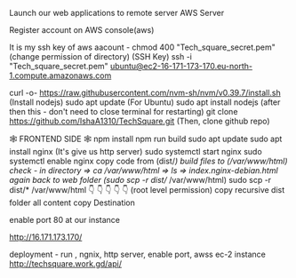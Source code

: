 Launch our web applications to remote server 
AWS Server

Register account on AWS console(aws)

It is my ssh key of aws aacount - 
chmod 400 "Tech_square_secret.pem" (change permission of directory)
(SSH Key)
ssh -i "Tech_square_secret.pem" ubuntu@ec2-16-171-173-170.eu-north-1.compute.amazonaws.com

curl -o- https://raw.githubusercontent.com/nvm-sh/nvm/v0.39.7/install.sh (Install nodejs)
sudo apt update (For Ubuntu)
sudo apt install nodejs (after then this - don't need to close terminal for restarting)
git clone https://github.com/IshaA1310/TechSquare.git (Then, clone github repo)

🕸️ FRONTEND SIDE 🕸️
npm install
npm run build
sudo apt update
sudo apt install nginx (It's give us http server)
sudo systemctl start nginx
sudo systemctl enable nginx
copy code from (dist/*) build files to (/var/www/html)
check - in directory =>
ca /var/www/html => ls => index.nginx-debian.html
again back to web folder
(sudo scp -r dist/* /var/www/html)
sudo                      scp  -r          dist/*                      /var/www/html
👇                        👇   👇          👇                         👇
(root level permission)  copy  recursive dist folder all content copy  Destination

enable port 80 at our instance

http://16.171.173.170/

deployment - run , ngnix, http server, enable port, awss ec-2 instance
http://techsquare.work.gd/api/